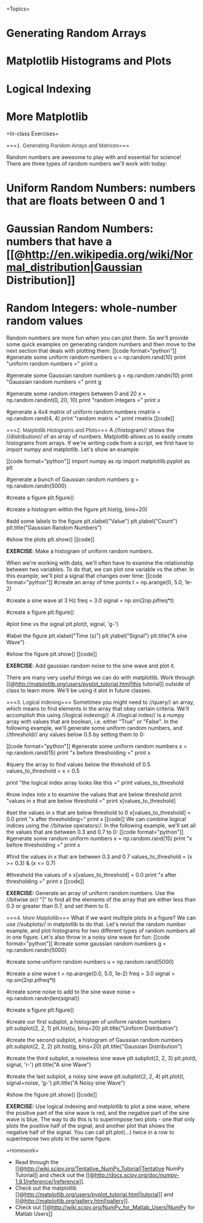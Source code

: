 =Topics= 
# Generating Random Arrays
# Matplotlib Histograms and Plots
# Logical Indexing
# More Matplotlib

=In-class Exercises= 

===<span style="color: #333333; font-family: arial,helvetica,sans-serif;">1. Generating Random Arrays and Matrices</span>=== 

Random numbers are awesome to play with and essential for science! There are three types of random numbers we'll work with today:
# **Uniform Random Numbers**: numbers that are floats between 0 and 1
# **Gaussian Random Numbers**: numbers that have a [[@http://en.wikipedia.org/wiki/Normal_distribution|Gaussian Distribution]]
# **Random Integers**: whole-number random values

Random numbers are more fun when you can plot them. So we'll provide some quick examples on generating random numbers and then move to the next section that deals with plotting them:
[[code format="python"]]
#generate some uniform random numbers
u = np.random.rand(10)
print "uniform random numbers ="
print u

#generate some Gaussian random numbers
g = np.random.randn(10)
print "Gaussian random numbers ="
print g

#generate some random integers between 0 and 20
x = np.random.randint(0, 20, 10)
print "random integers ="
print x

#generate a 4x4 matrix of uniform random numbers
rmatrix = np.random.rand(4, 4)
print "random matrix ="
print rmatrix
[[code]]

===<span style="color: #333333; font-family: arial,helvetica,sans-serif;">2. Matplotlib Histograms and Plots</span>=== 
A //histogram// shows the //distribution// of an array of numbers. Matplotlib allows us to easily create histograms from arrays. If we're writing code from a script, we first have to import numpy and matplotlib. Let's show an example:

[[code format="python"]]
import numpy as np
import matplotlib.pyplot as plt

#generate a bunch of Gaussian random numbers
g = np.random.randn(5000)

#create a figure
plt.figure()

#create a histogram within the figure
plt.hist(g, bins=20)

#add some labels to the figure
plt.xlabel("Value")
plt.ylabel("Count")
plt.title("Gaussian Random Numbers")

#show the plots
plt.show()
[[code]]

**EXERCISE**: Make a histogram of uniform random numbers.

When we're working with data, we'll often have to examine the relationship between two variables. To do that, we can plot one variable vs the other. In this example, we'll plot a signal that changes over time:
[[code format="python"]]
#create an array of time points
t = np.arange(0, 5.0, 1e-2)

#create a sine wave at 3 Hz
freq = 3.0
signal = np.sin(2*np.pi*freq*t)

#create a figure
plt.figure()

#plot time vs the signal
plt.plot(t, signal, 'g-')

#label the figure
plt.xlabel("Time (s)")
plt.ylabel("Signal")
plt.title("A sine Wave")

#show the figure
plt.show()
[[code]]

**EXERCISE**: Add gaussian random noise to the sine wave and plot it.

There are many very useful things we can do with matplotlib. Work through [[@http://matplotlib.org/users/pyplot_tutorial.html|this tutorial]] outside of class to learn more. We'll be using it alot in future classes.

===<span style="color: #333333; font-family: arial,helvetica,sans-serif;">3. Logical Indexing</span>=== 
Sometimes you might need to //query// an array, which means to find elements in the array that obey certain criteria. We'll accomplish this using //logical indexing//. A //logical index// is a numpy array with values that are boolean, i.e. either "True" or "False". In the following example, we'll generate some uniform random numbers, and //threshold// any values below 0.5 by setting them to 0:

[[code format="python"]]
#generate some uniform random numbers
x = np.random.rand(15)
print "x before thresholding ="
print x

#query the array to find values below the threshold of 0.5
values_to_threshold = x < 0.5

print "the logical index array looks like this ="
print values_to_threshold

#now index into x to examine the values that are below threshold
print "values in x that are below threshold ="
print x[values_to_threshold]

#set the values in x that are below threshold to 0
x[values_to_threshold] = 0.0
print "x after thresholding="
print x
[[code]]
We can combine logical indices using the //bitwise operators//. In the following example, we'll set all the values that are between 0.3 and 0.7 to 0:
[[code format="python"]]
#generate some random uniform numbers
x = np.random.rand(15)
print "x before thresholding ="
print x

#find the values in x that are between 0.3 and 0.7
values_to_threshold = (x >= 0.3) & (x <= 0.7)

#threshold the values of x
x[values_to_threshold] = 0.0
print "x after thresholding ="
print x
[[code]]

**EXERCISE:** Generate an array of uniform random numbers. Use the //bitwise or// "|" to find all the elements of the array that are either less than 0.3 or greater than 0.7, and set them to 0.

===<span style="color: #333333; font-family: arial,helvetica,sans-serif;">4. More Matplotlib</span>=== 
What if we want multiple plots in a figure? We can use //subplots// in matplotlib to do that. Let's revisit the random number example, and plot histograms for two different types of random numbers all in one figure. Let's also throw in a noisy sine wave for fun:
[[code format="python"]]
#create some gaussian random numbers
g = np.random.randn(5000)

#create some uniform random numbers
u = np.random.rand(5000)

#create a sine wave
t = np.arange(0.0, 5.0, 1e-2)
freq = 3.0
signal = np.sin(2*np.pi*freq*t)

#create some noise to add to the sine wave
noise = np.random.randn(len(signal))

#create a figure
plt.figure()

#create our first subplot, a histogram of uniform random numbers
plt.subplot(2, 2, 1)
plt.hist(u, bins=20)
plt.title("Uniform Distribution")

#create the second subplot, a histogram of Gaussian random numbers
plt.subplot(2, 2, 2)
plt.hist(g, bins=20)
plt.title("Gaussian Distribution")

#create the third subplot, a noiseless sine wave
plt.subplot(2, 2, 3)
plt.plot(t, signal, 'r-')
plt.title("A sine Wave")

#create the last subplot, a noisy sine wave
plt.subplot(2, 2, 4)
plt.plot(t, signal+noise, 'g-')
plt.title("A Noisy sine Wave")

#show the figure
plt.show()
[[code]]

**EXERCISE:** Use logical indexing and matplotlib to plot a sine wave, where the positive part of the sine wave is red, and the negative part of the sine wave is blue. The way to do this is to superimpose two plots - one that only plots the positive half of the signal, and another plot that shows the negative half of the signal. You can call plt.plot(...) twice in a row to superimpose two plots in the same figure.


=<span style="color: #333333; font-family: arial,helvetica,sans-serif;">Homework</span>= 
* Read through the [[@http://wiki.scipy.org/Tentative_NumPy_Tutorial|Tentative NumPy Tutorial]] and check out the [[@http://docs.scipy.org/doc/numpy-1.8.1/reference/|reference]].
* Check out the matplotlib [[@http://matplotlib.org/users/pyplot_tutorial.html|tutorial]] and [[@http://matplotlib.org/gallery.html|gallery]].
* Check out [[@http://wiki.scipy.org/NumPy_for_Matlab_Users|NumPy for Matlab Users]]
